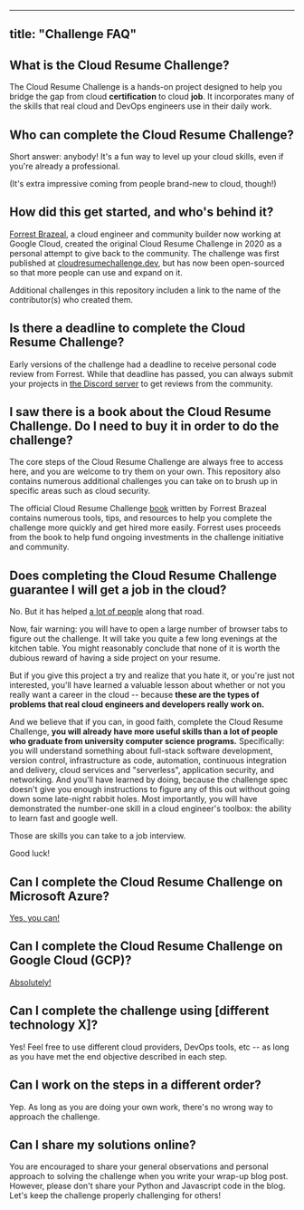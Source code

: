 
---
title: "Challenge FAQ"
---


## What is the Cloud Resume Challenge?

The Cloud Resume Challenge is a hands-on project designed to help you bridge the gap from cloud **certification** to cloud **job**. It incorporates many of the skills that real cloud and DevOps engineers use in their daily work.

## Who can complete the Cloud Resume Challenge?

Short answer: anybody! It's a fun way to level up your cloud skills, even if you're already a professional.

(It's extra impressive coming from people brand-new to cloud, though!)

## How did this get started, and who's behind it?

[Forrest Brazeal](https://forrestbrazeal.com), a cloud engineer and community builder now working at Google Cloud, created the original Cloud Resume Challenge in 2020 as a personal attempt to give back to the community. The challenge was first published at [cloudresumechallenge.dev](cloudresumechallenge.dev), but has now been open-sourced so that more people can use and expand on it.

Additional challenges in this repository includen a link to the name of the contributor(s) who created them.

## Is there a deadline to complete the Cloud Resume Challenge?
Early versions of the challenge had a deadline to receive personal code review from Forrest. While that deadline has passed, you can always submit your projects in [the Discord server](https://discord.gg/2PTwAth) to get reviews from the community.

## I saw there is a book about the Cloud Resume Challenge. Do I need to buy it in order to do the challenge?

The core steps of the Cloud Resume Challenge are always free to access here, and you are welcome to try them on your own. This repository also contains numerous additional challenges you can take on to brush up in specific areas such as cloud security.

The official Cloud Resume Challenge [book](https://cloudresumechallenge.dev/book) written by Forrest Brazeal contains numerous tools, tips, and resources to help you complete the challenge more quickly and get hired more easily. Forrest uses proceeds from the book to help fund ongoing investments in the challenge initiative and community.

## Does completing the Cloud Resume Challenge guarantee I will get a job in the cloud?

No. But it has helped [a lot of people](https://cloudresumechallenge.dev/halloffame) along that road.

Now, fair warning: you will have to open a large number of browser tabs to figure out the challenge. It will take you quite a few long evenings at the kitchen table. You might reasonably conclude that none of it is worth the dubious reward of having a side project on your resume.

But if you give this project a try and realize that you hate it, or you're just not interested, you'll have learned a valuable lesson about whether or not you really want a career in the cloud -- because **these are the types of problems that real cloud engineers and developers really work on.**

And we believe that if you can, in good faith, complete the Cloud Resume Challenge, **you will already have more useful skills than a lot of people who graduate from university computer science programs.** Specifically: you will understand something about full-stack software development, version control, infrastructure as code, automation, continuous integration and delivery, cloud services and "serverless", application security, and networking. And you'll have learned by doing, because the challenge spec doesn't give you enough instructions to figure any of this out without going down some late-night rabbit holes. Most importantly, you will have demonstrated the number-one skill in a cloud engineer's toolbox: the ability to learn fast and google well.

Those are skills you can take to a job interview.

Good luck!

## Can I complete the Cloud Resume Challenge on Microsoft Azure?
[Yes, you can!](projects/azure/cloud-resume-challenge.md)

## Can I complete the Cloud Resume Challenge on Google Cloud (GCP)?
[Absolutely!](projects/google-cloud/cloud-resume-challenge.md)

## Can I complete the challenge using [different technology X]?

Yes! Feel free to use different cloud providers, DevOps tools, etc -- as long as you have met the end objective described in each step.

## Can I work on the steps in a different order?

Yep. As long as you are doing your own work, there's no wrong way to approach the challenge.

## Can I share my solutions online?

You are encouraged to share your general observations and personal approach to solving the challenge when you write your wrap-up blog post. However, please don't share your Python and Javascript code in the blog. Let's keep the challenge properly challenging for others!
